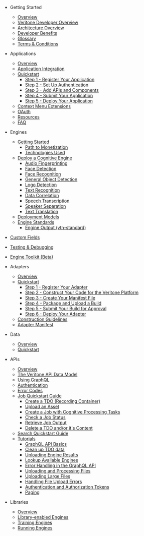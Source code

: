<!-- docs/_sidebar.md -->

- Getting Started
  - [Overview](/)
  - [Veritone Developer Overview](veritone-developer-overview.md)
  - [Architecture Overview](architecture-overview.md)
  - [Developer Benefits](developer-benefits.md)
  - [Glossary](glossary.md)
  - [Terms & Conditions](terms-and-conditions.md)

- Applications
  - [Overview](applications/)
  - [Application Integration](applications/integration/)
  - [Quickstart](applications/quick-start/)
    - [Step 1 - Register Your Application](applications/quick-start/step-1.md)
    - [Step 2 - Set Up Authentication](applications/quick-start/step-2.md)
    - [Step 3 - Add APIs and Components](applications/quick-start/step-3.md)
    - [Step 4 - Submit Your Application](applications/quick-start/step-4.md)
    - [Step 5 - Deploy Your Application](applications/quick-start/step-5.md)
  - [Context Menu Extensions](applications/context-menu-extensions.md)
  - [OAuth](applications/oauth.md)
  - [Resources](applications/resources.md)
  - [FAQ](applications/faq.md)

- Engines
  - [Getting Started](engines/getting-started/)
    - [Path to Monetization](engines/getting-started/path-to-monetization.md)
    - [Technologies Used](engines/getting-started/technologies.md)
  - [Deploy a Cognitive Engine](engines/deploy-a-cognitive-engine/)
    - [Audio Fingerprinting](engines/deploy-a-cognitive-engine/audio/audio-fingerprinting/)
    - [Face Detection](engines/deploy-a-cognitive-engine/biometrics/face-detection/)
    - [Face Recognition](engines/deploy-a-cognitive-engine/biometrics/face-recognition/)
    - [General Object Detection](engines/deploy-a-cognitive-engine/vision/general-object-detection/)
    - [Logo Detection](engines/deploy-a-cognitive-engine/vision/logo-detection/)
    - [Text Recognition](engines/deploy-a-cognitive-engine/vision/text-recognition/)
    - [Data Correlation](engines/deploy-a-cognitive-engine/data/correlation/)
    - [Speech Transcription](engines/deploy-a-cognitive-engine/speech/transcription/)
    - [Speaker Separation](engines/deploy-a-cognitive-engine/speech/speaker-separation/)
    - [Text Translation](engines/deploy-a-cognitive-engine/text/translation/)
  - [Deployment Models](engines/deployment-model/)
  - [Engine Standards](engines/standards/)
    - [Engine Output (vtn-standard)](engines/standards/engine-output.md)
<!--    - [Engine Manifest](engines/standards/engine-manifest.md)-->
<!--    - [Message Types](engines/standards/message-types.md)-->
  - [Custom Fields](engines/custom-fields/)
  - [Testing & Debugging](engines/testing-and-debugging/)
  - [Engine Toolkit (Beta)](engines/toolkit/)

- Adapters
  - [Overview](adapters/overview.md)
  - [Quickstart](adapters/quickstart/)
    - [Step 1 - Register Your Adapter](adapters/quickstart/step-1.md)
    - [Step 2 - Construct Your Code for the Veritone Platform](adapters/quickstart/step-2.md)
    - [Step 3 - Create Your Manifest File](adapters/quickstart/step-3.md)
    - [Step 4 - Package and Upload a Build](adapters/quickstart/step-4.md)
    - [Step 5 - Submit Your Build for Approval](adapters/quickstart/step-5.md)
    - [Step 6 - Deploy Your Adapter](adapters/quickstart/step-6.md)
  - [Construction Guidelines](adapters/guidelines.md)
  - [Adapter Manifest](adapters/manifest.md)

- Data
  - [Overview](data/)
  - [Quickstart](data/quick-start/)

- APIs
  - [Overview](apis/)
  - [The Veritone API Data Model](apis/data-model.md)
  - [Using GraphQL](apis/using-graphql.md)
  - [Authentication](apis/authentication.md)
  - [Error Codes](apis/error-codes.md)
  - [Job Quickstart Guide](apis/job-quickstart.md)
    - [Create a TDO (Recording Container)](apis/job-quick-start-guide/create-tdo.md)
    - [Upload an Asset](apis/job-quick-start-guide/upload-asset.md)
    - [Create a Job with Cognitive Processing Tasks](apis/job-quick-start-guide/create-job.md)
    - [Check a Job Status](apis/job-quick-start-guide/check-job-status.md)
    - [Retrieve Job Output](apis/job-quick-start-guide/retrieve-job-output.md)
    - [Delete a TDO and/or it's Content](apis/job-quick-start-guide/delete-tdo.md)
  - [Search Quickstart Guide](apis/search-quickstart.md)
  - [Tutorials](apis/tutorials/)
    - [GraphQL API Basics](apis/tutorials/graphql-basics.md)
    - [Clean up TDO data](apis/tutorials/cleanup-tdo.md)
    - [Uploading Engine Results](apis/tutorials/engine-results.md)
    - [Lookup Available Engines](apis/tutorials/get-engines.md)
    - [Error Handling in the GraphQL API](apis/tutorials/graphql-error-handling.md)
    - [Uploading and Processing Files](apis/tutorials/upload-and-process.md)
    - [Uploading Large Files](apis/tutorials/uploading-large-files.md)
    - [Handling File Upload Errors](apis/tutorials/file-upload-error-handling.md)
    - [Authentication and Authorization Tokens](apis/tutorials/tokens.md)
    - [Paging](apis/tutorials/paging.md)

- Libraries
  - [Overview](libraries/)
  - [Library-enabled Engines](libraries/engines.md)
  - [Training Engines](libraries/training.md)
  - [Running Engines](libraries/running.md)
